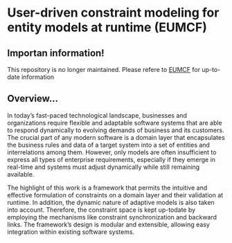 
# User-driven constraint modeling for entity models at runtime (EUMCF)

## Importan information!
This repository is no longer maintained.
Please refere to [EUMCF](https://github.com/AntonSk98/EUMCF) for up-to-date information

## Overview...
In today’s fast-paced technological landscape, businesses and organizations require flexible and adaptable software systems that are able to respond dynamically to evolving demands of business and its customers. The crucial part of any modern software is a domain layer that encapsulates the business rules and data of a target system into a set of entities and interrelations among them. However, only models are often insufficient to express all types of enterprise requirements, especially if they emerge in real-time and systems must adjust dynamically while still remaining available.

The highlight of this work is a framework that permits the intuitive and effective formulation of constraints on a domain layer and their validation at runtime. In addition, the dynamic nature of adaptive models is also taken into account. Therefore, the constraint space is kept up-todate by employing the mechanisms like constraint synchronization and backward links. The framework’s design is modular and extensible, allowing easy integration within existing software systems.





